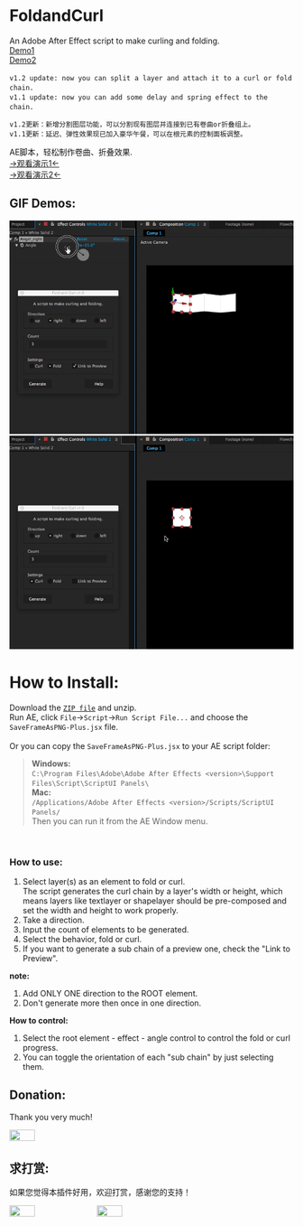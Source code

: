 # FoldandCurl
An Adobe After Effect script to make curling and folding.  
[Demo1](http://www.bilibili.com/video/av8042868/index_1.html)  
[Demo2](http://www.bilibili.com/video/av8042868/index_2.html)  

`v1.2 update: now you can split a layer and attach it to a curl or fold chain.`  
`v1.1 update: now you can add some delay and spring effect to the chain.`  
  
`v1.2更新：新增分割图层功能，可以分割现有图层并连接到已有卷曲or折叠组上。`  
`v1.1更新：延迟、弹性效果现已加入豪华午餐，可以在根元素的控制面板调整。`  

AE脚本，轻松制作卷曲、折叠效果.  
[->观看演示1<-](http://www.bilibili.com/video/av8042868/index_2.html)  
[->观看演示2<-](http://www.bilibili.com/video/av8042868/index_2.html)  
## GIF Demos:
![](https://github.com/bigxixi/ReadMe-Resources/blob/master/FoldandCurl/fold_demo.gif)
![](https://github.com/bigxixi/ReadMe-Resources/blob/master/FoldandCurl/curl_demo.gif)  

# How to Install:
Download the [`ZIP file`](https://github.com/bigxixi/FoldandCurl/archive/master.zip) and unzip.</br>
Run AE, click `File`->`Script`->`Run Script File...` and choose the `SaveFrameAsPNG-Plus.jsx` file.  
</br>
Or you can copy the `SaveFrameAsPNG-Plus.jsx` to your AE script folder:
>**Windows:**  
>`C:\Program Files\Adobe\Adobe After Effects <version>\Support Files\Script\ScriptUI Panels\`  
>**Mac:**  
>`/Applications/Adobe After Effects <version>/Scripts/ScriptUI Panels/`  
Then you can run it from the AE Window menu.  
</br>

### How to use:  
1. Select layer(s) as an element to fold or curl.  
The script generates the curl chain by a layer's width or height, which means layers like textlayer or shapelayer should be pre-composed and set the width and height to work properly.  
2. Take a direction.  
3. Input the count of elements to be generated.  
4. Select the behavior, fold or curl.    
5. If you want to generate a sub chain of a preview one, check the "Link to Preview".   

**note:**  
 1. Add ONLY ONE direction to the ROOT element.  
 2. Don't generate more then once in one direction.  

**How to control:**  
 1. Select the root element - effect - angle control to control the fold or curl progress.  
 2. You can toggle the orientation of each "sub chain" by just selecting them.  
 
## Donation:
Thank you very much!  

[<img src="http://bigxixi.com/donate/index.hyperesources/paypal.png" width="30%" height="30%">](https://www.paypal.me/bigxixi/)  
## 求打赏:
如果您觉得本插件好用，欢迎打赏，感谢您的支持！  

[<img src="http://bigxixi.com/donate/index.hyperesources/wechat.png" width="30%" height="30%">](http://bigxixi.com/donate)
[<img src="http://bigxixi.com/donate/index.hyperesources/alipay.jpg" width="30%" height="30%">](http://bigxixi.com/donate)  

